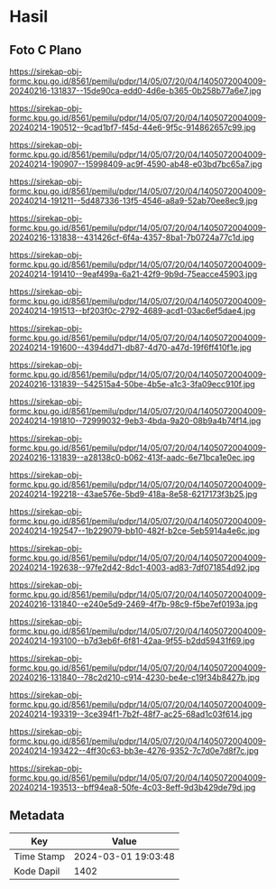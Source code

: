 # Hasil

## Foto C Plano

https://sirekap-obj-formc.kpu.go.id/8561/pemilu/pdpr/14/05/07/20/04/1405072004009-20240216-131837--15de90ca-edd0-4d6e-b365-0b258b77a6e7.jpg

https://sirekap-obj-formc.kpu.go.id/8561/pemilu/pdpr/14/05/07/20/04/1405072004009-20240214-190512--9cad1bf7-f45d-44e6-9f5c-914862657c99.jpg

https://sirekap-obj-formc.kpu.go.id/8561/pemilu/pdpr/14/05/07/20/04/1405072004009-20240214-190907--15998409-ac9f-4590-ab48-e03bd7bc65a7.jpg

https://sirekap-obj-formc.kpu.go.id/8561/pemilu/pdpr/14/05/07/20/04/1405072004009-20240214-191211--5d487336-13f5-4546-a8a9-52ab70ee8ec9.jpg

https://sirekap-obj-formc.kpu.go.id/8561/pemilu/pdpr/14/05/07/20/04/1405072004009-20240216-131838--431426cf-6f4a-4357-8ba1-7b0724a77c1d.jpg

https://sirekap-obj-formc.kpu.go.id/8561/pemilu/pdpr/14/05/07/20/04/1405072004009-20240214-191410--9eaf499a-6a21-42f9-9b9d-75eacce45903.jpg

https://sirekap-obj-formc.kpu.go.id/8561/pemilu/pdpr/14/05/07/20/04/1405072004009-20240214-191513--bf203f0c-2792-4689-acd1-03ac6ef5dae4.jpg

https://sirekap-obj-formc.kpu.go.id/8561/pemilu/pdpr/14/05/07/20/04/1405072004009-20240214-191600--4394dd71-db87-4d70-a47d-19f6ff410f1e.jpg

https://sirekap-obj-formc.kpu.go.id/8561/pemilu/pdpr/14/05/07/20/04/1405072004009-20240216-131839--542515a4-50be-4b5e-a1c3-3fa09ecc910f.jpg

https://sirekap-obj-formc.kpu.go.id/8561/pemilu/pdpr/14/05/07/20/04/1405072004009-20240214-191810--72999032-9eb3-4bda-9a20-08b9a4b74f14.jpg

https://sirekap-obj-formc.kpu.go.id/8561/pemilu/pdpr/14/05/07/20/04/1405072004009-20240216-131839--a28138c0-b062-413f-aadc-6e71bca1e0ec.jpg

https://sirekap-obj-formc.kpu.go.id/8561/pemilu/pdpr/14/05/07/20/04/1405072004009-20240214-192218--43ae576e-5bd9-418a-8e58-6217173f3b25.jpg

https://sirekap-obj-formc.kpu.go.id/8561/pemilu/pdpr/14/05/07/20/04/1405072004009-20240214-192547--1b229079-bb10-482f-b2ce-5eb5914a4e6c.jpg

https://sirekap-obj-formc.kpu.go.id/8561/pemilu/pdpr/14/05/07/20/04/1405072004009-20240214-192638--97fe2d42-8dc1-4003-ad83-7df071854d92.jpg

https://sirekap-obj-formc.kpu.go.id/8561/pemilu/pdpr/14/05/07/20/04/1405072004009-20240216-131840--e240e5d9-2469-4f7b-98c9-f5be7ef0193a.jpg

https://sirekap-obj-formc.kpu.go.id/8561/pemilu/pdpr/14/05/07/20/04/1405072004009-20240214-193100--b7d3eb6f-6f81-42aa-9f55-b2dd59431f69.jpg

https://sirekap-obj-formc.kpu.go.id/8561/pemilu/pdpr/14/05/07/20/04/1405072004009-20240216-131840--78c2d210-c914-4230-be4e-c19f34b8427b.jpg

https://sirekap-obj-formc.kpu.go.id/8561/pemilu/pdpr/14/05/07/20/04/1405072004009-20240214-193319--3ce394f1-7b2f-48f7-ac25-68ad1c03f614.jpg

https://sirekap-obj-formc.kpu.go.id/8561/pemilu/pdpr/14/05/07/20/04/1405072004009-20240214-193422--4ff30c63-bb3e-4276-9352-7c7d0e7d8f7c.jpg

https://sirekap-obj-formc.kpu.go.id/8561/pemilu/pdpr/14/05/07/20/04/1405072004009-20240214-193513--bff94ea8-50fe-4c03-8eff-9d3b429de79d.jpg


## Metadata

| Key        | Value               |
| ---------- | ------------------- |
| Time Stamp | 2024-03-01 19:03:48 |
| Kode Dapil | 1402                |



